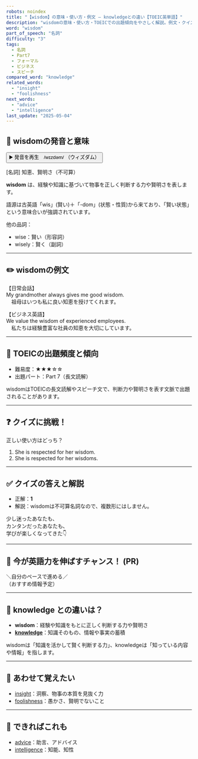 ```yaml
---
robots: noindex
title: "【wisdom】の意味・使い方・例文 ― knowledgeとの違い【TOEIC英単語】"
description: "wisdomの意味・使い方・TOEICでの出題傾向をやさしく解説。例文・クイズ付きでknowledgeとの違いもわかりやすく学べます。"
word: "wisdom"
part_of_speech: "名詞"
difficulty: "3"
tags:
  - 名詞
  - Part7
  - フォーマル
  - ビジネス
  - スピーチ
compared_word: "knowledge"
related_words:
  - "insight"
  - "foolishness"
next_words:
  - "advice"
  - "intelligence"
last_update: "2025-05-04"
---
```


## 🔰 wisdomの発音と意味

<button class="play-audio" onclick="playTTS('wisdom')">
  <span class="play-audio-main">
    ▶️ 発音を再生　/wɪzdəm/
  </span>
  <span class="play-audio-sub">
    （ウィズダム）
  </span>
</button>

[名詞] 知恵、賢明さ（不可算）

**wisdom** は、経験や知識に基づいて物事を正しく判断する力や賢明さを表します。

語源は古英語「wis」(賢い)＋「-dom」(状態・性質)から来ており、「賢い状態」という意味合いが強調されています。

他の品詞：  
- wise：賢い（形容詞）
- wisely：賢く（副詞）

---

## ✏️ wisdomの例文

【日常会話】  
My grandmother always gives me good wisdom.  
　祖母はいつも私に良い知恵を授けてくれます。

【ビジネス英語】  
We value the wisdom of experienced employees.  
　私たちは経験豊富な社員の知恵を大切にしています。

---

## 🎯 TOEICの出題頻度と傾向

- 難易度：★★★☆☆
- 出題パート：Part 7（長文読解）

wisdomはTOEICの長文読解やスピーチ文で、判断力や賢明さを表す文脈で出題されることがあります。

---

## ❓ クイズに挑戦！

正しい使い方はどっち？

1. She is respected for her wisdom.  
2. She is respected for her wisdoms.

---

## ✅ クイズの答えと解説

- 正解：**1**
- 解説：wisdomは不可算名詞なので、複数形にはしません。

少し迷ったあなたも、  
カンタンだったあなたも、  
学びが楽しくなってきた👇️

---

## 🚀 今が英語力を伸ばすチャンス！ (PR)

<div class="info-center">
＼自分のペースで進める／<br>  
（おすすめ情報予定）
</div>

---

## 🤔  knowledge との違いは？

- **wisdom**：経験や知識をもとに正しく判断する力や賢明さ
- **[knowledge](/knowledge)**：知識そのもの、情報や事実の蓄積

wisdomは「知識を活かして賢く判断する力」、knowledgeは「知っている内容や情報」を指します。

---

## 🧩 あわせて覚えたい

- [insight](/insight)：洞察、物事の本質を見抜く力
- [foolishness](/foolishness)：愚かさ、賢明でないこと

---

## 📖 できればこれも

- [advice](/advice)：助言、アドバイス
- [intelligence](/intelligence)：知能、知性

<!-- cvid: aid43_bid43 -->
